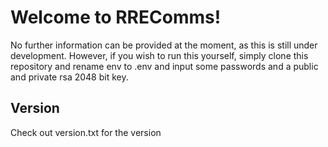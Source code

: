 # Welcome to RREComms!

No further information can be provided at the moment, as this is still under development. However, if you wish to run this yourself, simply clone this repository and rename env to .env and input some passwords and a public and private rsa 2048 bit key.

## Version

Check out version.txt for the version

